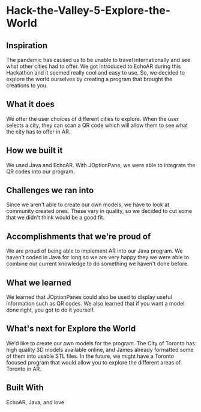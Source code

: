 # Hack-the-Valley-5-Explore-the-World
## Inspiration
The pandemic has caused us to be unable to travel internationally and see what other cities had to offer. We got introduced to EchoAR during this Hackathon and it seemed really cool and easy to use. So, we decided to explore the world ourselves by creating a program that brought the creations to you.

## What it does
We offer the user choices of different cities to explore. When the user selects a city, they can scan a QR code which will allow them to see what the city has to offer in AR.

## How we built it
We used Java and EchoAR. With JOptionPane, we were able to integrate the QR codes into our program.

## Challenges we ran into
Since we aren't able to create our own models, we have to look at community created ones. These vary in quality, so we decided to cut some that we didn't think would be a good fit.

## Accomplishments that we're proud of
We are proud of being able to implement AR into our Java program. We haven't coded in Java for long so we are very happy they we were able to combine our current knowledge to do something we haven't done before.

## What we learned
We learned that JOptionPanes could also be used to display useful information such as QR codes. We also learned that if you want a model done right, you got to do it yourself.

## What's next for Explore the World
We'd like to create our own models for the program. The City of Toronto has high quality 3D models available online, and James already formatted some of them into usable STL files. In the future, we might have a Toronto focused program that would allow you to explore the different areas of Toronto in AR.

## Built With
EchoAR, Java, and love
